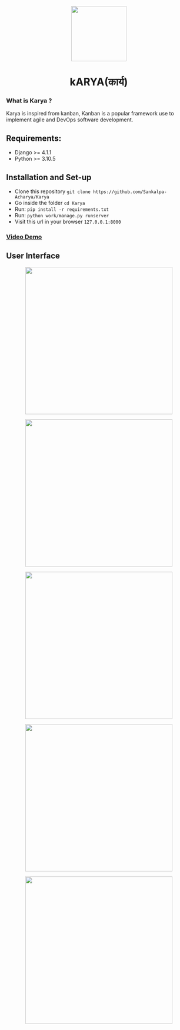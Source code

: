 <div align='center'
<p align='center'><img src='https://i.postimg.cc/HWXLQH19/Karya-1-modified.png' height='150px' width='150px'>
<h1 align='center'>kARYA(कार्य)</h1></p>
</div>


### What is Karya ?
Karya is inspired from kanban, Kanban is a popular framework use to implement agile and DevOps software development.

## Requirements:
- Django >= 4.1.1 
- Python  >= 3.10.5


## Installation and Set-up
- Clone this repository ``` git clone https://github.com/Sankalpa-Acharya/Karya ```
- Go inside the folder ``` cd Karya ```
- Run: ``` pip install -r requirements.txt ```
- Run: ``` python work/manage.py runserver ```
- Visit this url in your browser ``` 127.0.0.1:8000 ``` 



 ### [Video Demo](https://www.geeksforgeeks.org/tcp-3-way-handshake-process/)



## User Interface

<p align='center'><img src='https://res.cloudinary.com/dwnigdgck/image/upload/v1664084027/personal/Karya/Screenshot_2022-09-24_204145_dgfcrb.png' height='400px'></p>

<p align='center'><img src='https://res.cloudinary.com/dwnigdgck/image/upload/v1664084027/personal/Karya/Screenshot_2022-09-24_201941_uqyayw.png' height='400px'></p>

<p align='center'><img src='https://res.cloudinary.com/dwnigdgck/image/upload/v1664084026/personal/Karya/Screenshot_2022-09-24_200309_xomf1m.png' height='400px'></p>

<p align='center'><img src='https://res.cloudinary.com/dwnigdgck/image/upload/v1664088168/personal/Karya/Screenshot_2022-09-25_121215_plj7z8.png' height='400px'></p>

<p align='center'><img src='https://res.cloudinary.com/dwnigdgck/image/upload/v1664084026/personal/Karya/Screenshot_2022-09-24_193626_acmzvd.png' height='400px'></p>


